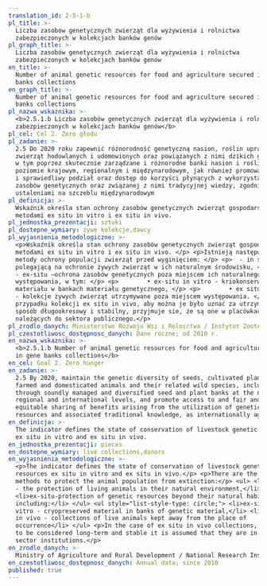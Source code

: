 ```yaml
---
translation_id: 2-5-1-b
pl_title: >-
  Liczba zasobów genetycznych zwierząt dla wyżywienia i rolnictwa
  zabezpieczonych w kolekcjach banków genów
pl_graph_title: >-
  Liczba zasobów genetycznych zwierząt dla wyżywienia i rolnictwa
  zabezpieczonych w kolekcjach banków genów
en_title: >-
  Number of animal genetic resources for food and agriculture secured in gene
  banks collections
en_graph_title: >-
  Number of animal genetic resources for food and agriculture secured in gene
  banks collections
pl_nazwa_wskaznika: >-
  <b>2.5.1.b Liczba zasobów genetycznych zwierząt dla wyżywienia i rolnictwa
  zabezpieczonych w kolekcjach banków genów</b>
pl_cel: Cel 2. Zero głodu
pl_zadanie: >-
  2.5 Do 2020 roku zapewnić różnorodność genetyczną nasion, roślin uprawnych,
  zwierząt hodowlanych i udomowionych oraz powiązanych z nimi dzikich gatunków,
  w tym poprzez skutecznie zarządzane i różnorodne banki nasion i roślin na
  poziomie krajowym, regionalnym i międzynarodowym, jak również promować uczciwy
  i sprawiedliwy podział oraz dostęp do korzyści płynących z wykorzystania
  zasobów genetycznych oraz związanej z nimi tradycyjnej wiedzy, zgodnie z
  ustaleniami na szczeblu międzynarodowym
pl_definicja: >-
  Wskaźnik określa stan ochrony zasobów genetycznych zwierząt gospodarskich
  metodami ex situ in vitro i ex situ in vivo.
pl_jednostka_prezentacji: sztuki
pl_dostepne_wymiary: żywe kolekcje,dawcy
pl_wyjasnienia_metodologiczne: >-
  <p>Wskaźnik określa stan ochrony zasobów genetycznych zwierząt gospodarskich
  metodami ex situ in vitro i ex situ in vivo. </p> <p>Istnieją następujące
  metody ochrony populacji zwierząt przed wyginięciem: </p> <p>  - in situ –
  polegającą na ochronie żywych zwierząt w ich naturalnym środowisku, </p> <p> 
  - ex-situ –ochrona zasobów genetycznych poza miejscem ich naturalnego
  występowania, w tym: </p> <p>        • ex-situ in vitro - kriokonserwowanego
  materiału w bankach materiału genetycznego, </p> <p>        • ex situ in vivo
  - kolekcje żywych zwierząt utrzymywane poza miejscem występowania. </p> <p>W
  przypadku kolekcji ex situ in vivo, aby można je było uznać za utrzymywane w
  sposób długookresowy i stabilny, przyjmuje sie, że są one w placówkach
  należących do sektora publicznego.</p>
pl_zrodlo_danych: Ministerstwo Rozwoju Wsi i Rolnictwa / Instytut Zootechniki
pl_czestotliwosc_dostępnosc_danych: Dane roczne; od 2010 r.
en_nazwa_wskaznika: >-
  <b>2.5.1.b Number of animal genetic resources for food and agriculture secured
  in gene banks collections</b>
en_cel: Goal 2. Zero hunger
en_zadanie: >-
  2.5 By 2020, maintain the genetic diversity of seeds, cultivated plants and
  farmed and domesticated animals and their related wild species, including
  through soundly managed and diversified seed and plant banks at the national,
  regional and international levels, and promote access to and fair and
  equitable sharing of benefits arising from the utilization of genetic
  resources and associated traditional knowledge, as internationally agreed.
en_definicja: >-
  The indicator defines the state of conservation of livestock genetic resources
  ex situ in vitro and ex situ in vivo.
en_jednostka_prezentacji: pieces
en_dostepne_wymiary: live collections,donors
en_wyjasnienia_metodologiczne: >-
  <p>The indicator defines the state of conservation of livestock genetic
  resources ex situ in vitro and ex situ in vivo.</p> <p>There are the following
  methods to protect the animal population from extinction:</p> <ul> <li>in situ
  - the protection of living animals in their natural environment,</li>
  <li>ex-situ-protection of genetic resources beyond their natural habitat,
  including:</li> </ul> <ul style="list-style-type: circle;"> <li>ex-situ in
  vitro - cryopreserved material in banks of genetic material,</li> <li>ex situ
  in vivo - collections of live animals kept away from the place of
  occurrence</li> </ul> <p>In the case of ex situ in vivo collections, in order
  to be considered long-term and stable it is assumed that they are in public
  sector institutions.</p>
en_zrodlo_danych: >-
  Ministry of Agriculture and Rural Development / National Research Institute of Animal Production
en_czestotliwosc_dostępnosc_danych: Annual data; since 2010
published: true
---
```

